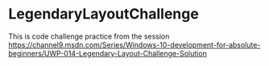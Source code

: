 # LegendaryLayoutChallenge

This is code challenge practice from the session 
https://channel9.msdn.com/Series/Windows-10-development-for-absolute-beginners/UWP-014-Legendary-Layout-Challenge-Solution
